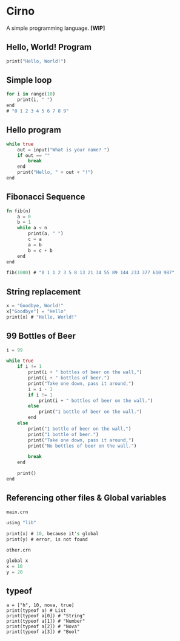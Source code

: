 # Cirno
A simple programming language. **[WIP]**

## Hello, World! Program
```rust
print("Hello, World!")
```

## Simple loop
```rust
for i in range(10)
	print(i, " ")
end
# "0 1 2 3 4 5 6 7 8 9"
```

## Hello program
```rust
while true
	out = input("What is your name? ")
	if out == ""
		break
	end
	print("Hello, " + out + "!")
end
```

## Fibonacci Sequence
```rust
fn fib(n)
	a = 0
	b = 1
	while a < n
		print(a, " ")
		c = a
		a = b
		b = c + b
	end
end

fib(1000) # "0 1 1 2 3 5 8 13 21 34 55 89 144 233 377 610 987"
```

## String replacement
```rust
x = "Goodbye, World!"
x["Goodbye"] = "Hello"
print(x) # "Hello, World!"
```

## 99 Bottles of Beer
```rust
i = 99

while true
	if i != 1
		print(i + " bottles of beer on the wall,")
		print(i + " bottles of beer.")
		print("Take one down, pass it around,")
		i = i - 1
		if i != 1
			print(i + " bottles of beer on the wall.")
		else
			print("1 bottle of beer on the wall.")
		end
	else
		print("1 bottle of beer on the wall,")
		print("1 bottle of beer.")
		print("Take one down, pass it around,")
		print("No bottles of beer on the wall.")

		break
	end

	print()
end
```

## Referencing other files & Global variables
`main.crn`
```rust
using "lib"

print(x) # 10, because it's global
print(y) # error, is not found
```
`other.crn`
```rust
global x
x = 10
y = 20
```

## typeof
```
a = ["h", 10, nova, true]
print(typeof a) # List
print(typeof a[0]) # "String"
print(typeof a[1]) # "Number"
print(typeof a[2]) # "Nova"
print(typeof a[3]) # "Bool"
```
